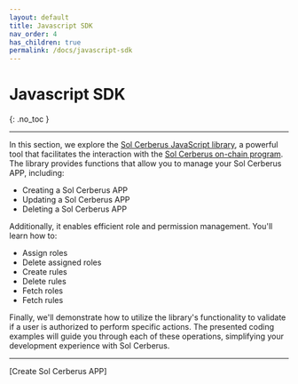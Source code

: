 ```yaml
---
layout: default
title: Javascript SDK
nav_order: 4
has_children: true
permalink: /docs/javascript-sdk
---
```


# Javascript SDK
{: .no_toc }

---

In this section, we explore the [Sol Cerberus JavaScript library], a powerful tool that facilitates the interaction with the [Sol Cerberus on-chain program]. The library provides functions that allow you to manage your Sol Cerberus APP, including:

- Creating a Sol Cerberus APP
- Updating a Sol Cerberus APP
- Deleting a Sol Cerberus APP
  
Additionally, it enables efficient role and permission management. You'll learn how to:

- Assign roles
- Delete assigned roles
- Create rules
- Delete rules
- Fetch roles
- Fetch rules

Finally, we'll demonstrate how to utilize the library's functionality to validate if a user is authorized to perform specific actions. The presented coding examples will guide you through each of these operations, simplifying your development experience with Sol Cerberus.

---

<div class="prev-next">
<div markdown="1">
</div>
<div markdown="1">
[Create Sol Cerberus APP]
</div>
</div>

[Create Sol Cerberus APP]: /docs/javascript-sdk/create-sol-cerberus-app
[Sol Cerberus JavaScript library]: https://github.com/AnderUstarroz/sol-cerberus-js
[Sol Cerberus on-chain program]: https://github.com/AnderUstarroz/sol-cerberus
